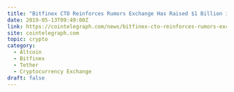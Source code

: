 ```yaml
---
title: "Bitfinex CTO Reinforces Rumors Exchange Has Raised $1 Billion in IEO"
date: 2019-05-13T09:49:00Z
link: https://cointelegraph.com/news/bitfinex-cto-reinforces-rumors-exchange-has-raised-1-billion-in-ieo?utm_medium=RSS&utm_source=hune
site: cointelegraph.com
topic: crypto
category:
  - Altcoin
  - Bitfinex
  - Tether
  - Cryptocurrency Exchange
draft: false
---
```

